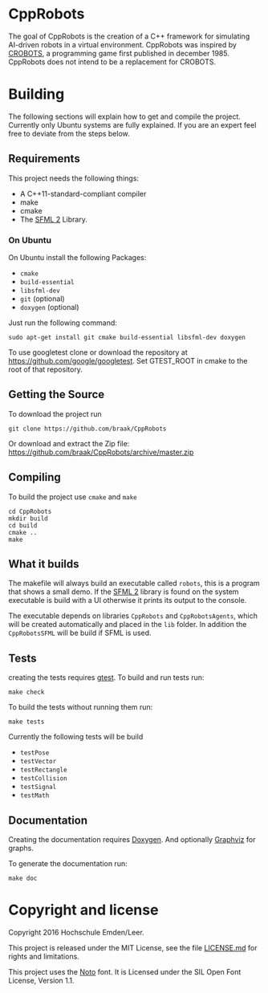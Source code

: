 # CppRobots
The goal of CppRobots is the creation of a C++ framework for simulating AI-driven robots in a virtual environment. CppRobots was inspired by [CROBOTS](http://crobots.deepthought.it/home.php), a programming game first published in	december 1985. CppRobots does not intend to be a replacement for CROBOTS.

# Building #

The following sections will explain how to get and compile the project. Currently only Ubuntu systems are fully explained. If you are an expert feel free to deviate from the steps below.

## Requirements ##

This project needs the following things:
* A C++11-standard-compliant compiler
* make
* cmake
* The [SFML 2](http://www.sfml-dev.org/) Library.


### On Ubuntu ###
On Ubuntu install the following Packages:
* `cmake`
* `build-essential`
* `libsfml-dev`
* `git` (optional)
* `doxygen` (optional)

Just run the following command:
~~~~
sudo apt-get install git cmake build-essential libsfml-dev doxygen
~~~~

To use googletest clone or download the repository at https://github.com/google/googletest. Set GTEST_ROOT in cmake to the root of that repository.

<!--
NOTE: this is no longer needed.

To install googletest go to https://github.com/google/googletest and follow their advice. Otherwise here is a quick way to do it (No guaranties):

~~~~~~~~~~~~~
git clone https://github.com/google/googletest
cd googletest
mkdir build
cd build
cmake ..
make
sudo make install
~~~~~~~~~~~~~ -->
## Getting the Source ##

To download the project run
~~~~{.sh}
git clone https://github.com/braak/CppRobots
~~~~

Or download and extract the Zip file: https://github.com/braak/CppRobots/archive/master.zip

## Compiling ##
To build the project use `cmake` and `make`
~~~~~~~~~~~~~{.sh}
cd CppRobots
mkdir build
cd build
cmake ..
make
~~~~~~~~~~~~~

## What it builds ##
The makefile will always build an executable called `robots`, this is a program that shows a small demo. If the [SFML 2](http://www.sfml-dev.org/) library is found on the system executable is build with a UI otherwise it prints its output to the console.

The executable depends on libraries `CppRobots` and `CppRobotsAgents`, which will be created automatically and placed in the `lib` folder. In addition the `CppRobotsSFML` will be build if SFML is used.


## Tests
creating the tests requires [gtest](https://github.com/google/googletest).
To build and run tests run:
~~~~{.sh}
make check
~~~~
To build the tests without running them run:
~~~~{.sh}
make tests
~~~~

Currently the following tests will be build
* `testPose`
* `testVector`
* `testRectangle`
* `testCollision`
* `testSignal`
* `testMath`


## Documentation ##
Creating the documentation requires [Doxygen](http://www.stack.nl/~dimitri/doxygen/). And optionally [Graphviz](http://www.graphviz.org/) for graphs.

To generate the documentation run:
~~~~~~~~~~~~~{.sh}
make doc
~~~~~~~~~~~~~

# Copyright and license
Copyright 2016 Hochschule Emden/Leer.

This project is released under the MIT License, see the file [LICENSE.md](LICENSE.md) for rights and limitations.

This project uses the [Noto](https://github.com/googlei18n/noto-fonts) font. It is Licensed under the SIL Open Font License,
Version 1.1.

